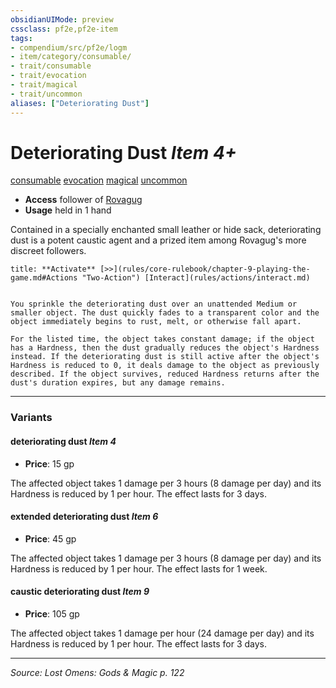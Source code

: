 ```yaml
---
obsidianUIMode: preview
cssclass: pf2e,pf2e-item
tags:
- compendium/src/pf2e/logm
- item/category/consumable/
- trait/consumable
- trait/evocation
- trait/magical
- trait/uncommon
aliases: ["Deteriorating Dust"]
---
```

# Deteriorating Dust *Item 4+*  
[consumable](consumable.md "Consumable Item Trait")  [evocation](evocation.md "Evocation School Trait")  [magical](magical.md "Magical Item Trait")  [uncommon](uncommon.md "Uncommon Rarity Trait")  

- **Access** follower of [Rovagug](rovagug.md)
- **Usage** held in 1 hand

Contained in a specially enchanted small leather or hide sack, deteriorating dust is a potent caustic agent and a prized item among Rovagug's more discreet followers.

```ad-embed-ability
title: **Activate** [>>](rules/core-rulebook/chapter-9-playing-the-game.md#Actions "Two-Action") [Interact](rules/actions/interact.md)


You sprinkle the deteriorating dust over an unattended Medium or smaller object. The dust quickly fades to a transparent color and the object immediately begins to rust, melt, or otherwise fall apart.

For the listed time, the object takes constant damage; if the object has a Hardness, then the dust gradually reduces the object's Hardness instead. If the deteriorating dust is still active after the object's Hardness is reduced to 0, it deals damage to the object as previously described. If the object survives, reduced Hardness returns after the dust's duration expires, but any damage remains.
```

---

### Variants

#### deteriorating dust *Item 4*

- **Price**: 15 gp

The affected object takes 1 damage per 3 hours (8 damage per day) and its Hardness is reduced by 1 per hour. The effect lasts for 3 days.

#### extended deteriorating dust *Item 6*

- **Price**: 45 gp

The affected object takes 1 damage per 3 hours (8 damage per day) and its Hardness is reduced by 1 per hour. The effect lasts for 1 week.

#### caustic deteriorating dust *Item 9*

- **Price**: 105 gp

The affected object takes 1 damage per hour (24 damage per day) and its Hardness is reduced by 1 per hour. The effect lasts for 3 days.

---
*Source: Lost Omens: Gods & Magic p. 122*